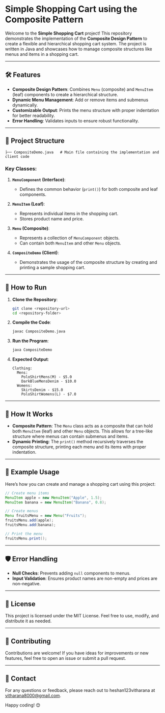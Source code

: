# Simple Shopping Cart using the Composite Pattern

Welcome to the **Simple Shopping Cart** project! 
This repository demonstrates the implementation of the **Composite Design Pattern** to create a flexible and hierarchical shopping cart system. The project is written in Java and showcases how to manage composite structures like menus and items in a shopping cart.

---

## 🛠️ **Features**
- **Composite Design Pattern**: Combines `Menu` (composite) and `MenuItem` (leaf) components to create a hierarchical structure.
- **Dynamic Menu Management**: Add or remove items and submenus dynamically.
- **Customizable Output**: Prints the menu structure with proper indentation for better readability.
- **Error Handling**: Validates inputs to ensure robust functionality.

---

## 📂 **Project Structure**
```
├── CompositeDemo.java   # Main file containing the implementation and client code
```

### Key Classes:
1. **`MenuComponent` (Interface)**:
   - Defines the common behavior (`print()`) for both composite and leaf components.

2. **`MenuItem` (Leaf)**:
   - Represents individual items in the shopping cart.
   - Stores product name and price.

3. **`Menu` (Composite)**:
   - Represents a collection of `MenuComponent` objects.
   - Can contain both `MenuItem` and other `Menu` objects.

4. **`CompositeDemo` (Client)**:
   - Demonstrates the usage of the composite structure by creating and printing a sample shopping cart.

---

## 🚀 **How to Run**
1. **Clone the Repository**:
   ```bash
   git clone <repository-url>
   cd <repository-folder>
   ```

2. **Compile the Code**:
   ```bash
   javac CompositeDemo.java
   ```

3. **Run the Program**:
   ```bash
   java CompositeDemo
   ```

4. **Expected Output**:
   ```
   Clothing:
     Mens:
       PoloShirtMens(M) - $5.0
       DarkBlueMensDenim - $10.0
     Womens:
       SkirtsDenim - $15.0
       PoloShirtWomens(L) - $7.0
   ```

---

## 📖 **How It Works**
- **Composite Pattern**: The `Menu` class acts as a composite that can hold both `MenuItem` (leaf) and other `Menu` objects. This allows for a tree-like structure where menus can contain submenus and items.
- **Dynamic Printing**: The `print()` method recursively traverses the composite structure, printing each menu and its items with proper indentation.

---

## 🧪 **Example Usage**
Here’s how you can create and manage a shopping cart using this project:

```java
// Create menu items
MenuItem apple = new MenuItem("Apple", 1.5);
MenuItem banana = new MenuItem("Banana", 0.8);

// Create menus
Menu fruitsMenu = new Menu("Fruits");
fruitsMenu.add(apple);
fruitsMenu.add(banana);

// Print the menu
fruitsMenu.print();
```

---

## 🛡️ **Error Handling**
- **Null Checks**: Prevents adding `null` components to menus.
- **Input Validation**: Ensures product names are non-empty and prices are non-negative.

---

## 📜 **License**
This project is licensed under the MIT License. Feel free to use, modify, and distribute it as needed.

---

## 🤝 **Contributing**
Contributions are welcome! If you have ideas for improvements or new features, feel free to open an issue or submit a pull request.

---

## 📧 **Contact**
For any questions or feedback, please reach out to heshan123vitharana at vitharana8000@gmail.com.

Happy coding! 😊

